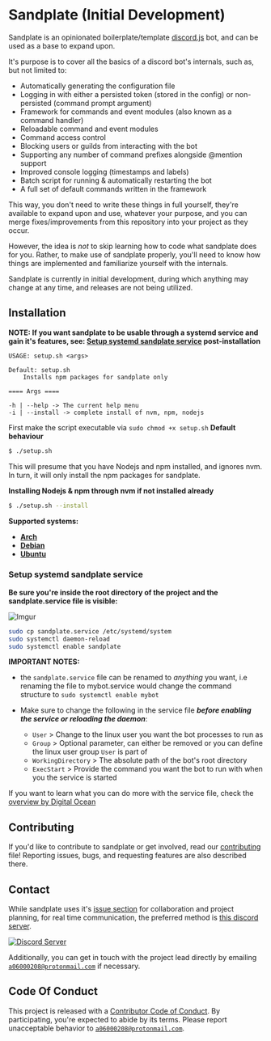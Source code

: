 # Sandplate (Initial Development)

Sandplate is an opinionated boilerplate/template [discord.js](https://discord.js.org) bot, and can be used as a base to expand upon.

It's purpose is to cover all the basics of a discord bot's internals, such as, but not limited to:

- Automatically generating the configuration file
- Logging in with either a persisted token (stored in the config) or non-persisted (command prompt argument)
- Framework for commands and event modules (also known as a command handler)
- Reloadable command and event modules
- Command access control
- Blocking users or guilds from interacting with the bot
- Supporting any number of command prefixes alongside @mention support
- Improved console logging (timestamps and labels)
- Batch script for running & automatically restarting the bot
- A full set of default commands written in the framework

This way, you don't need to write these things in full yourself, they're available to expand upon and use, whatever your purpose, and you can merge fixes/improvements from this repository into your project as they occur.

However, the idea is *not* to skip learning how to code what sandplate does for you. Rather, to make use of sandplate properly, you'll need to know how things are implemented and familiarize yourself with the internals.

Sandplate is currently in initial development, during which anything may change at any time, and releases are not being utilized.

## Installation
**NOTE: If you want sandplate to be usable through a systemd service and gain it's features, see: <a href="systemd-service-setup"> Setup systemd sandplate service</a> post-installation**

```
USAGE: setup.sh <args>

Default: setup.sh
    Installs npm packages for sandplate only
    
==== Args ====

-h | --help -> The current help menu
-i | --install -> complete install of nvm, npm, nodejs
```
First make the script executable via ```sudo chmod +x setup.sh```
**Default behaviour**
```bash
$ ./setup.sh
```
This will presume that you have Nodejs and npm installed, and ignores nvm. In turn, it will only install the npm packages for sandplate. 

**Installing Nodejs & npm through nvm if not installed already**

```bash
$ ./setup.sh --install
```
**Supported systems:**
- [**Arch**](https://archlinux.org/)
- [**Debian**](https://www.debian.org/)
- [**Ubuntu**](https://ubuntu.com/)

### <a href="systemd-service-setup"></a> Setup systemd sandplate service

**Be sure you're inside the root directory of the project and the sandplate.service file is visible:**

![Imgur](http://i.imgur.com/Bx91m4C.gif)

```bash
sudo cp sandplate.service /etc/systemd/system
sudo systemctl daemon-reload
sudo systemctl enable sandplate
```
**IMPORTANT NOTES:**
- the ``sandplate.service`` file can be renamed to _anything_ you want, i.e renaming the file to mybot.service would change the command structure to ``sudo systemctl enable mybot``

- Make sure to change the following in the service file **_before enabling the service or reloading the daemon_**:
  - ``User`` > Change to the linux user you want the bot processes to run as
  - ``Group`` > Optional parameter, can either be removed or you can define the linux user group ``User`` is part of
  - ``WorkingDirectory`` > The absolute path of the bot's root directory
  - ``ExecStart`` > Provide the command you want the bot to run with when you the service is started

If you want to learn what you can do more with the service file, check the <a href="https://www.digitalocean.com/community/tutorials/understanding-systemd-units-and-unit-files" target="_blank" rel="noopener noreferrer">overview by Digital Ocean</a>
## Contributing

If you'd like to contribute to sandplate or get involved, read our [contributing](CONTRIBUTING.md) file! Reporting issues, bugs, and requesting features are also described there.

## Contact

While sandplate uses it's [issue section](https://github.com/06000208/sandplate/issues) for collaboration and project planning, for real time communication, the preferred method is [this discord server](https://discord.gg/xErQY6M).

<a href="https://discord.gg/xErQY6M"><img src="https://discordapp.com/api/guilds/273550655673860106/embed.png" alt="Discord Server" /></a>

Additionally, you can get in touch with the project lead directly by emailing [`a06000208@protonmail.com`](mailto:a06000208@protonmail.com) if necessary.

## Code Of Conduct

This project is released with a [Contributor Code of Conduct](CODE_OF_CONDUCT.md). By participating, you're expected to abide by its terms. Please report unacceptable behavior to [`a06000208@protonmail.com`](mailto:a06000208@protonmail.com).

